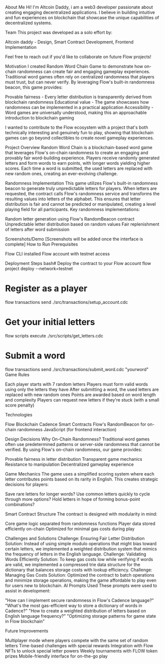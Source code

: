 About Me
Hi! I'm Altcoin Daddy, i am a web3 developer passionate about creating engaging decentralized applications. I believe in building intuitive and fun experiences on blockchain that showcase the unique capabilities of decentralized systems.

Team
This project was developed as a solo effort by:

Altcoin daddy - Design, Smart Contract Development, Frontend Implementation

Feel free to reach out if you'd like to collaborate on future Flow projects!

Motivation
I created Random Word Chain Game to demonstrate how on-chain randomness can create fair and engaging gameplay experiences. Traditional word games often rely on centralized randomness that players must trust, but can never verify. By leveraging Flow's built-in randomness beacon, this game provides:

Provable fairness - Every letter distribution is transparently derived from blockchain randomness
Educational value - The game showcases how randomness can be implemented in a practical application
Accessibility - Word games are universally understood, making this an approachable introduction to blockchain gaming

I wanted to contribute to the Flow ecosystem with a project that's both technically interesting and genuinely fun to play, showing that blockchain games can go beyond collectibles to create novel gameplay experiences.

Project Overview
Random Word Chain is a blockchain-based word game that leverages Flow's on-chain randomness to create an engaging and provably fair word-building experience. Players receive randomly generated letters and form words to earn points, with longer words yielding higher scores. Each time a word is submitted, the used letters are replaced with new random ones, creating an ever-evolving challenge.

Randomness Implementation
This game utilizes Flow's built-in randomness beacon to generate truly unpredictable letters for players. When letters are requested, the contract calls Flow's randomness service and transforms the resulting values into letters of the alphabet. This ensures that letter distribution is fair and cannot be predicted or manipulated, creating a level playing field for all participants.
Key randomness implementations:

Random letter generation using Flow's RandomBeacon contract
Unpredictable letter distribution based on random values
Fair replenishment of letters after word submission

Screenshots/Demo
[Screenshots will be added once the interface is complete]
How to Run
Prerequisites

Flow CLI installed
Flow account with testnet access

Deployment Steps
bash# Deploy the contract to your Flow account
flow project deploy --network=testnet

# Register as a player
flow transactions send ./src/transactions/setup_account.cdc

# Get your initial letters
flow scripts execute ./src/scripts/get_letters.cdc <your-address>

# Submit a word
flow transactions send ./src/transactions/submit_word.cdc "yourword"
Game Rules

Each player starts with 7 random letters
Players must form valid words using only the letters they have
After submitting a word, the used letters are replaced with new random ones
Points are awarded based on word length and complexity
Players can request new letters if they're stuck (with a small score penalty)

Technologies

Flow Blockchain
Cadence Smart Contracts
Flow's RandomBeacon for on-chain randomness
JavaScript (for frontend interaction)

Design Decisions
Why On-Chain Randomness?
Traditional word games often use predetermined patterns or server-side randomness that cannot be verified. By using Flow's on-chain randomness, our game provides:

Provable fairness in letter distribution
Transparent game mechanics
Resistance to manipulation
Decentralized gameplay experience

Game Mechanics
The game uses a simplified scoring system where each letter contributes points based on its rarity in English. This creates strategic decisions for players:

Save rare letters for longer words?
Use common letters quickly to cycle through more options?
Hold letters in hope of forming bonus-point combinations?

Smart Contract Structure
The contract is designed with modularity in mind:

Core game logic separated from randomness functions
Player data stored efficiently on-chain
Optimized for minimal gas costs during play

Challenges and Solutions
Challenge: Ensuring Fair Letter Distribution
Solution: Instead of using simple modulo operations that might bias toward certain letters, we implemented a weighted distribution system that mimics the frequency of letters in the English language.
Challenge: Validating Words Efficiently
Solution: To keep gas costs low while verifying if words are valid, we implemented a compressed trie data structure for the dictionary that balances storage costs with lookup efficiency.
Challenge: Managing Gas Costs
Solution: Optimized the contract to batch operations and minimize storage operations, making the game affordable to play even for users new to blockchain.
AI Prompts Used
These prompts were used to assist in development:

"How can I implement secure randomness in Flow's Cadence language?"
"What's the most gas-efficient way to store a dictionary of words in Cadence?"
"How to create a weighted distribution of letters based on English language frequency?"
"Optimizing storage patterns for game state in Flow blockchain"

Future Improvements

Multiplayer mode where players compete with the same set of random letters
Time-based challenges with special rewards
Integration with Flow NFTs to unlock special letter powers
Weekly tournaments with FLOW token prizes
Mobile-friendly interface for on-the-go play
